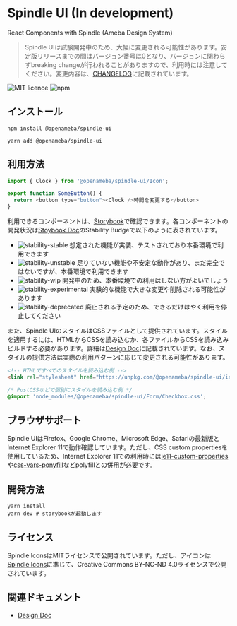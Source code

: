 # Spindle UI (In development)

React Components with Spindle (Ameba Design System)

> Spindle UIは試験開発中のため、大幅に変更される可能性があります。安定版リリースまでの間はバージョン番号は0となり、バージョンに関わらずbreaking changeが行われることがありますので、利用時には注意してください。変更内容は、[CHANGELOG](CHANGELOG.md)に記載されています。

![MIT licence](https://img.shields.io/npm/l/@openameba/spindle-ui) ![npm](https://img.shields.io/npm/v/@openameba/spindle-ui)

## インストール
```
npm install @openameba/spindle-ui
```
```
yarn add @openameba/spindle-ui
```

## 利用方法

```JavaScript
import { Clock } from '@openameba/spindle-ui/Icon';

export function SomeButton() {
  return <button type="button"><Clock />時間を変更する</button>
}
```

利用できるコンポーネントは、[Storybook](https://ameba-spindle.web.app/)で確認できます。各コンポーネントの開発状況は[Stoybook Doc](https://ameba-spindle.web.app/?path=/docs/button--large)のStability Budgeで以下のように表されています。

- ![stability-stable](https://img.shields.io/badge/stability-stable-green.svg) 想定された機能が実装、テストされており本番環境で利用できます
- ![stability-unstable](https://img.shields.io/badge/stability-unstable-yellow.svg) 足りていない機能や不安定な動作があり、まだ完全ではないですが、本番環境で利用できます
- ![stability-wip](https://img.shields.io/badge/stability-work_in_progress-lightgrey.svg) 開発中のため、本番環境での利用はしない方がよいでしょう
- ![stability-experimental](https://img.shields.io/badge/stability-experimental-orange.svg) 実験的な機能で大きな変更や削除される可能性があります
- ![stability-deprecated](https://img.shields.io/badge/stability-deprecated-red.svg) 廃止される予定のため、できるだけはやく利用を停止してください

また、Spindle UIのスタイルはCSSファイルとして提供されています。スタイルを適用するには、HTMLからCSSを読み込むか、各ファイルからCSSを読み込みビルドする必要があります。詳細は[Design Doc](docs/design-doc.md)に記載されています。なお、スタイルの提供方法は実際の利用パターンに応じて変更される可能性があります。

```html
<!-- HTMLですべてのスタイルを読み込む例 -->
<link rel="stylesheet" href="https://unpkg.com/@openameba/spindle-ui/index.css">
```

```css
/* PostCSSなどで個別にスタイルを読み込む例 */
@import 'node_modules/@openameba/spindle-ui/Form/Checkbox.css';
```

## ブラウザサポート
Spindle UIはFirefox、Google Chrome、Microsoft Edge、Safariの最新版とInternet Explorer 11で動作確認しています。ただし、CSS custom propertiesを使用しているため、Internet Explorer 11での利用時には[ie11-custom-properties](https://www.npmjs.com/package/ie11-custom-properties)や[css-vars-ponyfill](https://github.com/jhildenbiddle/css-vars-ponyfill)などpolyfillとの併用が必要です。

## 開発方法

```
yarn install
yarn dev # storybookが起動します
```

## ライセンス
Spindle IconsはMITライセンスで公開されています。ただし、アイコンは[Spindle Icons](../spindle-icons/)に準じて、Creative Commons BY-NC-ND 4.0ライセンスで公開されています。

## 関連ドキュメント
- [Design Doc](docs/design-doc.md)
